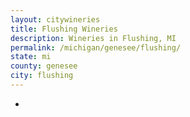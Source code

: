 ```yaml
---
layout: citywineries
title: Flushing Wineries
description: Wineries in Flushing, MI
permalink: /michigan/genesee/flushing/
state: mi
county: genesee
city: flushing
---
```

-
